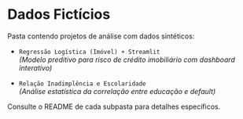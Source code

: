 # Dados Fictícios  

Pasta contendo projetos de análise com dados sintéticos:  

- `Regressão Logística (Imóvel) + Streamlit`  
  *(Modelo preditivo para risco de crédito imobiliário com dashboard interativo)*  

- `Relação Inadimplência e Escolaridade`  
  *(Análise estatística da correlação entre educação e default)*  

Consulte o README de cada subpasta para detalhes específicos.  
